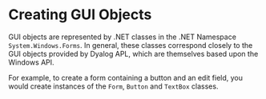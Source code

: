 # Creating GUI Objects

GUI objects are represented by .NET classes in the .NET Namespace `System.Windows.Forms`. In general, these classes correspond closely to the GUI objects provided by Dyalog APL, which are themselves based upon the Windows API.

For example, to create a form containing a button and an edit field, you would create instances of the `Form`, `Button` and `TextBox` classes.
